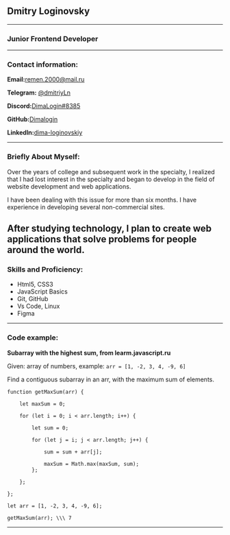 ##  Dmitry Loginovsky

***

### Junior Frontend Developer

---

### Contact information:

**Email:**[remen.2000@mail.ru](remen.2000@mail.ru) 

**Telegram:** [@dmitriyLn](https://t.me/dmitriyLn)  

**Discord:**[DimaLogin#8385]()

**GitHub:**[Dimalogin](https://github.com/Dimalogin)

**LinkedIn:**[dima-loginovskiy](https://www.linkedin.com/in/dima-loginovskiy-87205521a/)

---

### Briefly About Myself:

Over the years of college and subsequent work in the specialty, I realized that I had lost interest in the specialty and began to develop in the field of website development and web applications.
  
I have been dealing with this issue for more than six months. I have experience in developing several non-commercial sites.

After studying technology, I plan to create web applications that solve problems for people around the world.
---

### Skills and Proficiency:

* Html5, CSS3
* JavaScript Basics
* Git, GitHub
* Vs Code, Linux
* Figma

---

### Code example:

**Subarray with the highest sum, from learm.javascript.ru** 

Given: array of numbers,  example: `arr = [1, -2, 3, 4, -9, 6]`

Find a contiguous subarray in an arr, with the maximum sum of elements.

```
function getMaxSum(arr) {

    let maxSum = 0;

    for (let i = 0; i < arr.length; i++) {

        let sum = 0;

        for (let j = i; j < arr.length; j++) {

            sum = sum + arr[j];

            maxSum = Math.max(maxSum, sum);
        };

    };

};

let arr = [1, -2, 3, 4, -9, 6];

getMaxSum(arr); \\\ 7

```
---